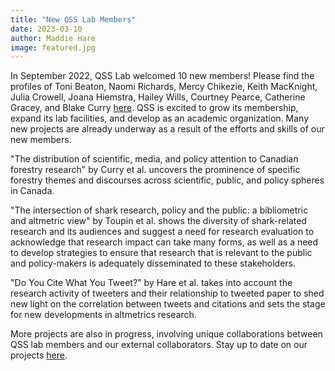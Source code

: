 ```yaml
---
title: "New QSS Lab Members" 
date: 2023-03-10
author: Maddie Hare
image: featured.jpg
---
```


In September 2022, QSS Lab welcomed 10 new members! Please find the profiles of Toni Beaton, Naomi Richards, Mercy Chikezie, Keith MacKnight, Julia Crowell, Joana Hiemstra, Hailey Wills, Courtney Pearce, Catherine Gracey, and Blake Curry [here](https://www.qsslab.ca/people/). QSS is excited to grow its membership, expand its lab facilities, and develop as an academic organization. Many new projects are already underway as a result of the efforts and skills of our new members.

"The distribution of scientific, media, and policy attention to Canadian forestry research" by Curry et al. uncovers the prominence of specific forestry themes and discourses across scientific, public, and policy spheres in Canada.

"The intersection of shark research, policy and the public: a bibliometric and altmetric view" by Toupin et al. shows the diversity of shark-related research and its audiences and suggest a need for research evaluation to acknowledge that research impact can take many forms, as well as a need to develop strategies to ensure that research that is relevant to the public and policy-makers is adequately disseminated to these stakeholders.

"Do You Cite What You Tweet?" by Hare et al. takes into account the research activity of tweeters and their relationship to tweeted paper to shed new light on the correlation between tweets and citations and sets the stage for new developments in altmetrics research.

More projects are also in progress, involving unique collaborations between QSS lab members and our external collaborators. Stay up to date on our projects [here](https://www.qsslab.ca/project/).
